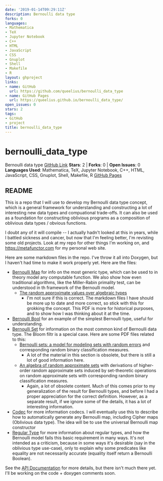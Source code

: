 ```yaml
---
date: '2019-01-14T09:29:11Z'
description: Bernoulli data type
forks: 0
languages:
- Mathematica
- TeX
- Jupyter Notebook
- C++
- HTML
- JavaScript
- CSS
- Gnuplot
- Shell
- Makefile
- R
layout: ghproject
links:
- name: GitHub
  url: https://github.com/queelius/bernoulli_data_type
- name: GitHub Pages
  url: https://queelius.github.io/bernoulli_data_type/
open_issues: 0
stars: 2
tags:
- GitHub
- project
title: bernoulli_data_type
---
```

# bernoulli_data_type
Bernoulli data type
[GitHub Link](https://github.com/queelius/bernoulli_data_type)
**Stars**: 2 | **Forks**: 0 | **Open Issues**: 0
**Languages Used**: Mathematica, TeX, Jupyter Notebook, C++, HTML, JavaScript, CSS, Gnuplot, Shell, Makefile, R
[GitHub Pages](https://queelius.github.io/bernoulli_data_type/)

## README
This is a repo that I will use to develop my Bernoulli data type concept, which is a general framework for understanding and constructing
a lot of interesting new data types and compuational trade-offs. It can also be used as a foundation for constructing oblivious programs
as a composition of oblivious data types / obvious functions.

I doubt any of it will compile -- I actually hadn't looked at this in years, while I battled sickness and cancer, but now that I'm feeling
better, I'm revisting some old projects. Look at my repo for other things I'm working on, and https://metafunctor.com for my personal web site.

Here are some markdown files in the repo. I've throw it all into Doxygen, but I haven't had time to make it work properly yet.
Here are the files:

- [Bernoulli Map](BERNOULLI_MAP.md) for info on the most generic type, which can be used to in theory model any computable function.
We also show how even traditional algorithms, like the Miller-Rabin primality test, can be understood in th framework of the Bernoulli model.
    * [The random approximate values over algebraic types](bernoulli_data_type.pdf)
        - I'm not sure if this is correct. The markdown files I have should be more up
        to date and more correct, so stick with this for grokking the concept. This PDF
        is more for historical purposes, and to show how I was thinking about it at the time.
- [Bernoulli Bool](BERNOULLI_BOOL.md) for an example of the simplest Bernoulli type, useful for understanding.
- [Bernoulli Set](BERNOULLI_SET.md) for information on the most common kind of Bernoulli data type. The Bloom filtr is a special case.
Here are some PDF files related to this:
    * [Bernoulli sets: a model for modeling sets with random errors](bernoulli.set.pdf) and corresponding random binary classification measures.
        - A lot of the material in this section is obsolete, but there is still a lot of good information here.
    * [An algebra of random approximate sets](bernoulli_sets_higher_order.pdf) with derivations of higher-order random approximate sets induced by set-theoretic operations on random approximate sets with corresponding random binary classification measures.
        - Again, a lot of obsolete content. Much of this comes prior to my generalization of the result for
        Bernoulli types, and before I had a proper appreciation for the correct definition. However, as a separate
        result, if we ignore some of the details, it has a lot of interesting information.
- [Codec](CODEC.md) for more information codecs. I will eventually use this to describe how to automatically generate any Bernoulli map,
including Cipher maps (Oblivious data type). The idea will be to use the universal Bernoulli map constructor
- [Regular Type](REGULAR_TYPE_CONCEPT.md) for more information about regular types, and how the Bernoulli model fails this basic requirement
in many ways. It's not intended as a criticism, because in some ways it's desirable (say in the oblivious type use-case), only to
explain why some predicates like equality are not necessarily accurate (equality itself return a Bernoulli Boolean).

See the [API Documentation](docs/html/index.html) for more details, but there isn't much there yet. I'll be working
on the code + doxygen comments soon.


